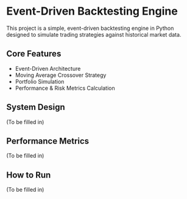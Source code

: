 # Event-Driven Backtesting Engine

This project is a simple, event-driven backtesting engine in Python designed to simulate trading strategies against historical market data.

## Core Features
- Event-Driven Architecture
- Moving Average Crossover Strategy
- Portfolio Simulation
- Performance & Risk Metrics Calculation

## System Design
(To be filled in)

## Performance Metrics
(To be filled in)

## How to Run
(To be filled in) 